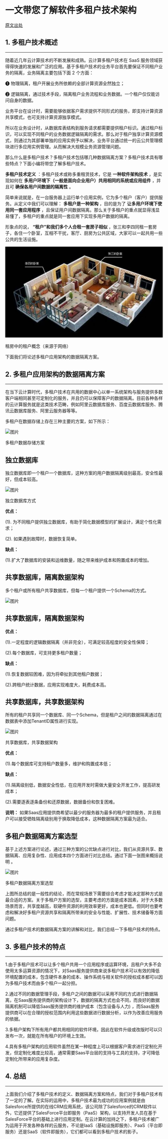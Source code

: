 # 一文带您了解软件多租户技术架构

[原文出处](https://toutiao.io/posts/s4k0x84/preview)

## 1. 多租户技术概述

---

随着近几年云计算技术的不断发展和成熟。云计算多租户技术在 SaaS 服务领域获得得快速的发展和广泛的应用。基于多租户技术的业务平台首先要保证不同租户业务的隔离，业务隔离主要包括下面 2 个方面：

❶ 物理隔离，租户开展业务所依赖的全部计算资源全然独立；

❷ 逻辑隔离，通过技术手段，隔离租户业务流程和业务数据。一个租户仅仅能访问自身的数据。

业务平台在设计时，需要能够依据客户需求提供不同形式的服务，即支持计算资源共享模式，也可支持计算资源独享模式。

所以在业务设计时，从数据库表结构到服务请求都需要提供租户标识。通过租户标识，可以实现不同租户的业务数据逻辑隔离的需求。那么对于租户独享计算资源模式，则通过为其部署单独的应用实例予以解决，业务平台通过统一的云公共管理模块进行多应用实例管理。从而解决大规模业务资源管理问题。

那么什么是多租户技术？多租户技术包括哪几种数据隔离方案？多租户技术具有哪些特点？下面小编将带您了解多租户技术。

**多租户技术定义** ：多租户技术或称多重租赁技术，它是 **一种软件架构技术** ，是实现如何在 **多用户环境下（一般是面向企业用户）共用相同的系统或应用组件** ，并且可 **确保各用户间数据的隔离性** 。

简单来说就是，在一台服务器上运行单个应用实例，它为多个租户（客户）提供服务。从定义中我们可以理解： **多租户是一种架构** ，目的是为了 **让多用户环境下使用同一套应用程序**
，且保证用户间数据隔离。那么关于多租户的重点就显得浅显易懂了，多租户的重点就是同一套应用下实现多用户数据的隔离。

形象点的说， **“租户”和我们多个人合租一套房子相似** ，张三和李四同租一套房子，各住一个卧室，互相不干扰，客厅、厨房为公共区域，大家可以一起共用一些公共的生活设施。

![img](_assets/2022/640_1.png)

租房中的租户概念（来源于网络）

下面我们将论述多租户应用架构的数据隔离方案。

### 

## 2. 多租户应用架构的数据隔离方案

---

在当下云计算时代，多租户技术在共用的数据中心以单一系统架构与服务提供多数客户端相同甚至可定制化的服务，并且仍可以保障客户的数据隔离。目前各种各样的云计算服务就是这类技术范畴，例如阿里云数据库服务、百度云数据库服务、腾讯云数据库服务、阿里云服务器等等。

多租户在数据存储上存在三种主要的方案，如下所示：

![图片](https://mmbiz.qpic.cn/mmbiz/xicWYTSICzRsr5r7CD5MBfWnkicNCnlqxEUP8BHLJJKdCMeIlGvaYX0lXRl2eBiaibk3oYe65MojELFiaYmF4Uluy6g/640?wx_fmt=jpeg&wxfrom=5&wx_lazy=1&wx_co=1)

多租户数据存储方案

## 独立数据库

独立数据库即一个租户一个数据库，这种方案的用户数据隔离级别最高，安全性最好，但成本较高。

![图片](https://mmbiz.qpic.cn/mmbiz/xicWYTSICzRsr5r7CD5MBfWnkicNCnlqxEedCjiaJXJPqAP8Cwth01hRHlIibtvQNribE3ZvEbK8K8ibIa6xkyEndlicA/640?wx_fmt=jpeg&wxfrom=5&wx_lazy=1&wx_co=1)

独立数据库方式

**优点：**

(1). 为不同租户提供独立数据库，有助于简化数据模型的扩展设计，满足个性化需求；

(2). 如果遇到故障时，数据恢复简单。

**缺点：**

(1).扩大了数据库的安装和运维数量，随之带来维护成本和购置成本的增加。

## 共享数据库，隔离数据架构

多个租户或所有租户共享数据库，但每一个租户提供一个Schema的方式。

![图片](https://mmbiz.qpic.cn/mmbiz/xicWYTSICzRsr5r7CD5MBfWnkicNCnlqxEFVUgUC90umicXnZ5gbpOdav8lzib0SmjbJmkkABB9OSGmrSYqqLc3wiaw/640?wx_fmt=jpeg&wxfrom=5&wx_lazy=1&wx_co=1)

## 共享数据库，隔离数据架构

**优点：**

(1).一定程度的逻辑数据隔离（并非完全），可满足较高程度的安全性保障；

(2).每个数据库，可支持更多租户数量；

**缺点：**

(1).恢复数据较困难，因为将牵扯到其他租户数据；

(2).跨租户统计数据，应用实现难度大，耗费成本高。

## 共享数据库，共享数据架构

所有的租户共享同一个数据库、同一个Schema，但是租户之间的数据隔离通过在数据表中添加TenantID属性进行实现。

![图片](https://mmbiz.qpic.cn/mmbiz/xicWYTSICzRsr5r7CD5MBfWnkicNCnlqxEYqx03616ic9R3e3moZdwlGiceO8dc1ns8oVnOo7wZ6dXN4rdpDKYCyLw/640?wx_fmt=jpeg&wxfrom=5&wx_lazy=1&wx_co=1)

共享数据库，共享数据架构

**优点：**

(1).每个数据库可支持租户数量多，维护和购置成本低；

**缺点：**

(1).隔离级别低，数据安全性低，在应用开发时需做大量安全开发工作，提高研发成本；

(2).需要逐表逐条备份和还原数据，数据备份和恢复困难。

**说明：** 如果Saas应用提供商希望以最少的服务器为最多的租户提供服务，并且租户可以接受牺牲隔离级别用于换取降低成本，这种数据隔离方案最为适合。

## 多租户数据隔离方案选型

基于上述方案进行论述，通过三种方案的公优缺点进行对比，我们从资源共享、数据隔离、应用复杂性、应用成本四个方面进行对比总结。通过下面一张图来概括说明 。

![图片](https://mmbiz.qpic.cn/mmbiz/xicWYTSICzRsr5r7CD5MBfWnkicNCnlqxEVgCKEm4yEXNiaJ4ibU6es2RxzbWO75nHSKtUW658udvHodb2m2om88Mw/640?wx_fmt=jpeg&wxfrom=5&wx_lazy=1&wx_co=1)

多租户数据隔离方案选型

上图所总结的是一般性的结论，而在常规场景下需要综合考虑才能决定那种方式是最合适的方案。关于多租户方案的选型，主要考虑的方面是成本因素，对于大多数场景而言，共享度越高，软硬件资源的利用效率更好，成本也更低。但同时也要考虑和解决好多租户资源共享和隔离所带来的安全与性能、扩展性、技术储备等方面问题。

通过多租户技术的数据隔离方案的讲解和对比，我们总结一下多租户技术的特点。

### 

## 3. 多租户技术的特点

---

1.由于多租户技术可以让多个租户共用一个应用程序或运算环境，且租户大多不会使用太多运算资源的情况下，对Saas服务提供商来说多租户技术可以有效的降低环境配置的成本，包含硬件本身的成本、操作系统与相关软件的授权成本都可以因为多租户技术而由多个租户一起分担。

2.通过不同的数据管理手段，多租户之间的数据可以采用不同的方式进行数据隔离，在Saas服务提供商的架构设计下，数据的隔离方式也会不同，而良好的数据隔离机制可以降低Saas服务提供商的维护成本（包含设备与人力)
，而Saas服务提供商可以在合理的授权范围内利用这些数据进行数据分析，以作为改善应用服务的依据。

3.多租户架构下所有用户都共用相同的软件环境，因此在软件升级或改版时可以只发布一次，就能在所有租户的环境上生效。

4.具有多租户架构的应用软件虽然在某一种程度上可以根据客户需求进行定制化开发，但定制化难度比较高，通常需要Saas平台层的支持与工具的支持，才可降低定制化所带来的应用复杂度。

### 

## 4. 总结

---

上面我们介绍了多租户技术的定义、数据隔离方案和特点，我们对于多租户技术有了一定的了解。在实际的运用中，多租户技术最为成功的应用案例就是由Salesforce所提供的在线CRM应用系统，该公司除了Salesforce的CRM软件以外，它还提供了SalesForce平台即服务（PaaS）架构，以支持开发人员在基于SalesForce平台的基础上进行应用定制。在云计算的加持之下，多租户技术被广为运用于开发各种各样的云服务，不论是IaaS（基础设施即服务）、PaaS（平台即服务）还是SaaS（软件即服务），它们都可以看到多租户技术的影子。
